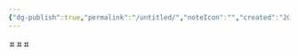 ```yaml
---
{"dg-publish":true,"permalink":"/untitled/","noteIcon":"","created":"2023-10-01T13:26:36.015+09:00","updated":"2023-10-01T16:04:55.329+09:00"}
---
```


ㅍㅍㅍ